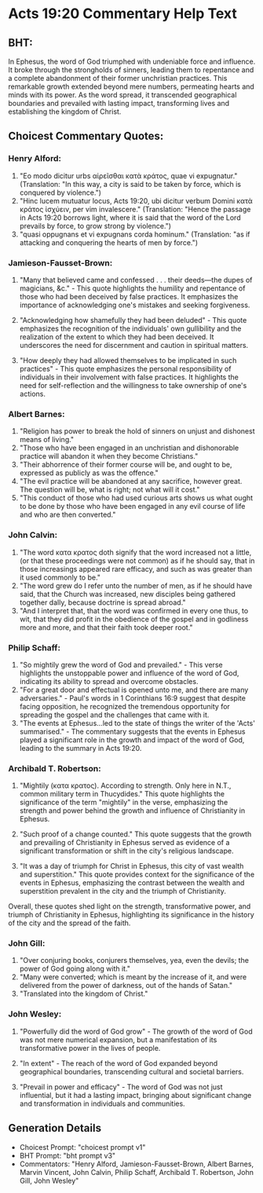 # Acts 19:20 Commentary Help Text

## BHT:
In Ephesus, the word of God triumphed with undeniable force and influence. It broke through the strongholds of sinners, leading them to repentance and a complete abandonment of their former unchristian practices. This remarkable growth extended beyond mere numbers, permeating hearts and minds with its power. As the word spread, it transcended geographical boundaries and prevailed with lasting impact, transforming lives and establishing the kingdom of Christ.

## Choicest Commentary Quotes:
### Henry Alford:
1. "Eo modo dicitur urbs αἱρεῖσθαι κατὰ κράτος, quae vi expugnatur." (Translation: "In this way, a city is said to be taken by force, which is conquered by violence.")
2. "Hinc lucem mutuatur locus, Acts 19:20, ubi dicitur verbum Domini κατὰ κράτος ἰσχύειν, per vim invalescere." (Translation: "Hence the passage in Acts 19:20 borrows light, where it is said that the word of the Lord prevails by force, to grow strong by violence.")
3. "quasi oppugnans et vi expugnans corda hominum." (Translation: "as if attacking and conquering the hearts of men by force.")

### Jamieson-Fausset-Brown:
1. "Many that believed came and confessed . . . their deeds—the dupes of magicians, &c." - This quote highlights the humility and repentance of those who had been deceived by false practices. It emphasizes the importance of acknowledging one's mistakes and seeking forgiveness.

2. "Acknowledging how shamefully they had been deluded" - This quote emphasizes the recognition of the individuals' own gullibility and the realization of the extent to which they had been deceived. It underscores the need for discernment and caution in spiritual matters.

3. "How deeply they had allowed themselves to be implicated in such practices" - This quote emphasizes the personal responsibility of individuals in their involvement with false practices. It highlights the need for self-reflection and the willingness to take ownership of one's actions.

### Albert Barnes:
1) "Religion has power to break the hold of sinners on unjust and dishonest means of living."
2) "Those who have been engaged in an unchristian and dishonorable practice will abandon it when they become Christians."
3) "Their abhorrence of their former course will be, and ought to be, expressed as publicly as was the offence."
4) "The evil practice will be abandoned at any sacrifice, however great. The question will be, what is right; not what will it cost."
5) "This conduct of those who had used curious arts shows us what ought to be done by those who have been engaged in any evil course of life and who are then converted."

### John Calvin:
1. "The word κατα κρατος doth signify that the word increased not a little, (or that these proceedings were not common) as if he should say, that in those increasings appeared rare efficacy, and such as was greater than it used commonly to be."
2. "The word grew do I refer unto the number of men, as if he should have said, that the Church was increased, new disciples being gathered together dally, because doctrine is spread abroad."
3. "And I interpret that, that the word was confirmed in every one thus, to wit, that they did profit in the obedience of the gospel and in godliness more and more, and that their faith took deeper root."

### Philip Schaff:
1. "So mightily grew the word of God and prevailed." - This verse highlights the unstoppable power and influence of the word of God, indicating its ability to spread and overcome obstacles.
2. "For a great door and effectual is opened unto me, and there are many adversaries." - Paul's words in 1 Corinthians 16:9 suggest that despite facing opposition, he recognized the tremendous opportunity for spreading the gospel and the challenges that came with it.
3. "The events at Ephesus...led to the state of things the writer of the 'Acts' summarised." - The commentary suggests that the events in Ephesus played a significant role in the growth and impact of the word of God, leading to the summary in Acts 19:20.

### Archibald T. Robertson:
1. "Mightily (κατα κρατος). According to strength. Only here in N.T., common military term in Thucydides." This quote highlights the significance of the term "mightily" in the verse, emphasizing the strength and power behind the growth and influence of Christianity in Ephesus.

2. "Such proof of a change counted." This quote suggests that the growth and prevailing of Christianity in Ephesus served as evidence of a significant transformation or shift in the city's religious landscape.

3. "It was a day of triumph for Christ in Ephesus, this city of vast wealth and superstition." This quote provides context for the significance of the events in Ephesus, emphasizing the contrast between the wealth and superstition prevalent in the city and the triumph of Christianity.

Overall, these quotes shed light on the strength, transformative power, and triumph of Christianity in Ephesus, highlighting its significance in the history of the city and the spread of the faith.

### John Gill:
1. "Over conjuring books, conjurers themselves, yea, even the devils; the power of God going along with it." 
2. "Many were converted; which is meant by the increase of it, and were delivered from the power of darkness, out of the hands of Satan."
3. "Translated into the kingdom of Christ."

### John Wesley:
1. "Powerfully did the word of God grow" - The growth of the word of God was not mere numerical expansion, but a manifestation of its transformative power in the lives of people. 

2. "In extent" - The reach of the word of God expanded beyond geographical boundaries, transcending cultural and societal barriers. 

3. "Prevail in power and efficacy" - The word of God was not just influential, but it had a lasting impact, bringing about significant change and transformation in individuals and communities.


## Generation Details
- Choicest Prompt: "choicest prompt v1"
- BHT Prompt: "bht prompt v3"
- Commentators: "Henry Alford, Jamieson-Fausset-Brown, Albert Barnes, Marvin Vincent, John Calvin, Philip Schaff, Archibald T. Robertson, John Gill, John Wesley"
